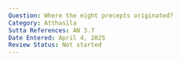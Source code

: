 ```yaml
---
Question: Where the eight precepts originated?
Category: Aṭṭhasīla
Sutta References: AN 3.7
Date Entered: April 4, 2025
Review Status: Not started
---
```

